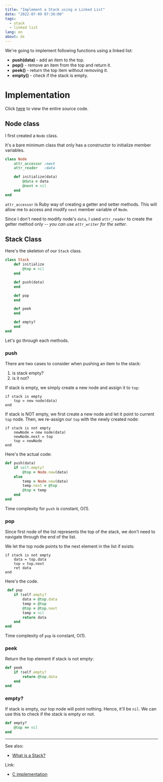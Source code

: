 ```yaml
---
title: "Implement a Stack using a Linked List"
date: "2022-07-09 07:30:00"
tags:
  - stack
  - linked list
lang: en
about: ds
---
```


We're going to implement following functions using a linked list:
- **push(data)** - add an item to the top.
- **pop()** - remove an item from the top and return it.
- **peek()** - return the top item without removing it.
- **empty()** - check if the stack is empty.

# Implementation
Click [here](https://github.com/bleuinu/DataStructures-and-Algorithms/blob/main/03-stack/stack-linkedlist/ruby/main.rb) to view the entire source code.

## Node class

I first created a `Node` class. 

It's a bare minimum class that only has a constructor to initialize member variables.
```rb
class Node
    attr_accessor :next
    attr_reader   :data

    def initialize(data)
        @data = data
        @next = nil
    end
end
```

`attr_accessor` is Ruby way of creating a getter and setter methods. This will allow me to access and modify `next` member variable of `Node`.

Since I don't need to modify node's `data`, I used `attr_reader` to create the getter method only -- *you can use `attr_writer` for the setter*.

## Stack Class
Here's the skeleton of our `Stack` class.
```rb
class Stack 
    def initialize 
        @top = nil
    end 

    def push(data)
    end 

    def pop
    end 

    def peek
    end 

    def empty?
    end
end
```

Let's go through each methods.

### push

There are two cases to consider when pushing an item to the stack:
1) is stack empty?
2) is it not?

If stack is empty, we simply create a new node and assign it to `top`:
```text
if stack is empty
    top = new node(data)
end
```

If stack is NOT empty, we first create a new node and let it point to current `top` node. Then, we re-assign our `top` with the newly created node:
```text
if stack is not empty
    newNode = new node(data)
    newNode.next = top
    top = newNode
end
```

Here's the actual code:
```rb
def push(data)
    if self.empty?
        @top = Node.new(data)
    else
        temp = Node.new(data)
        temp.next = @top
        @top = temp
    end
end 
```

Time complexity for `push` is constant, O(1).

### pop
Since first node of the list represents the top of the stack, we don't need to navigate through the end of the list.

We let the top node points to the next element in the list if exists:
```text
if stack is not empty
    data = top.data
    top = top.next
    ret data
end
```

Here's the code.

```rb
 def pop 
    if !self.empty?
        data = @top.data
        temp = @top
        @top = @top.next
        temp = nil
        return data
    end
end 
```

Time complexity of `pop` is constant, O(1).

### peek
Return the top element if stack is not empty:
```rb
def peek 
    if !self.empty?
        return @top.data
    end 
end 
```
### empty?
If stack is empty, our top node will point nothing. Hence, it'll be `nil`. We can use this to check if the stack is empty or not.

```rb
def empty?
    @top == nil
end 
```

---

See also:
- [What is a Stack?](./what-is-a-stack)

Link:

- [C implementation](https://github.com/bleuinu/DataStructures-and-Algorithms/tree/main/03-stack/stack-linkedlist)